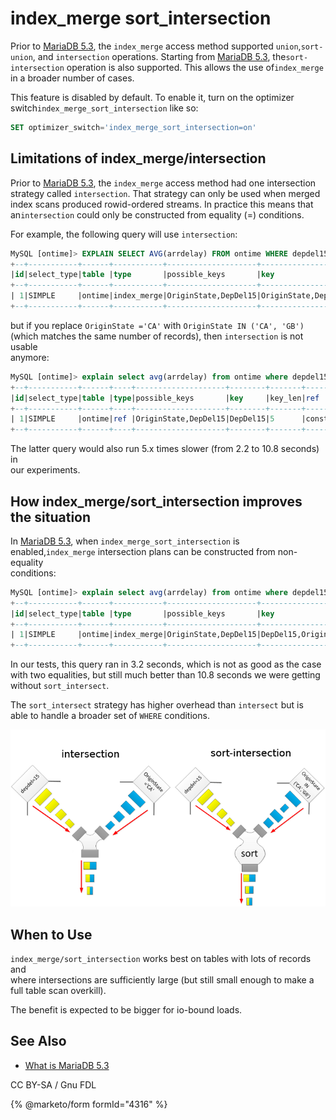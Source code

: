 # index\_merge sort\_intersection

Prior to [MariaDB 5.3](broken-reference), the `index_merge` access method supported `union`,`sort-union`, and `intersection` operations. Starting from [MariaDB 5.3](broken-reference), the`sort-intersection` operation is also supported. This allows the use of`index_merge` in a broader number of cases.

This feature is disabled by default. To enable it, turn on the optimizer switch`index_merge_sort_intersection` like so:

```sql
SET optimizer_switch='index_merge_sort_intersection=on'
```

## Limitations of index\_merge/intersection

Prior to [MariaDB 5.3](broken-reference), the `index_merge` access method had one intersection\
strategy called `intersection`. That strategy can only be used when merged\
index scans produced rowid-ordered streams. In practice this means that an`intersection` could only be constructed from equality (=) conditions.

For example, the following query will use `intersection`:

```sql
MySQL [ontime]> EXPLAIN SELECT AVG(arrdelay) FROM ontime WHERE depdel15=1 AND OriginState ='CA';
+--+-----------+------+-----------+--------------------+--------------------+-------+----+-----+-------------------------------------------------+
|id|select_type|table |type       |possible_keys       |key                 |key_len|ref |rows |Extra                                            |
+--+-----------+------+-----------+--------------------+--------------------+-------+----+-----+-------------------------------------------------+
| 1|SIMPLE     |ontime|index_merge|OriginState,DepDel15|OriginState,DepDel15|3,5    |NULL|76952|Using intersect(OriginState,DepDel15);Using where|
+--+-----------+------+-----------+--------------------+--------------------+-------+----+-----+-------------------------------------------------+
```

but if you replace `OriginState ='CA'` with `OriginState IN ('CA', 'GB')`\
(which matches the same number of records), then `intersection` is not usable\
anymore:

```sql
MySQL [ontime]> explain select avg(arrdelay) from ontime where depdel15=1 and OriginState IN ('CA', 'GB');
+--+-----------+------+----+--------------------+--------+-------+-----+-----+-----------+
|id|select_type|table |type|possible_keys       |key     |key_len|ref  |rows |Extra      |
+--+-----------+------+----+--------------------+--------+-------+-----+-----+-----------+
| 1|SIMPLE     |ontime|ref |OriginState,DepDel15|DepDel15|5      |const|36926|Using where|
+--+-----------+------+----+--------------------+--------+-------+-----+-----+-----------+
```

The latter query would also run 5.x times slower (from 2.2 to 10.8 seconds) in\
our experiments.

## How index\_merge/sort\_intersection improves the situation

In [MariaDB 5.3](broken-reference), when `index_merge_sort_intersection` is enabled,`index_merge` intersection plans can be constructed from non-equality\
conditions:

```sql
MySQL [ontime]> explain select avg(arrdelay) from ontime where depdel15=1 and OriginState IN ('CA', 'GB');
+--+-----------+------+-----------+--------------------+--------------------+-------+----+-----+--------------------------------------------------------+
|id|select_type|table |type       |possible_keys       |key                 |key_len|ref |rows |Extra                                                   |
+--+-----------+------+-----------+--------------------+--------------------+-------+----+-----+--------------------------------------------------------+
| 1|SIMPLE     |ontime|index_merge|OriginState,DepDel15|DepDel15,OriginState|5,3    |NULL|60754|Using sort_intersect(DepDel15,OriginState); Using where |
+--+-----------+------+-----------+--------------------+--------------------+-------+----+-----+--------------------------------------------------------+
```

In our tests, this query ran in 3.2 seconds, which is not as good as the case\
with two equalities, but still much better than 10.8 seconds we were getting\
without `sort_intersect`.

The `sort_intersect` strategy has higher overhead than `intersect` but is\
able to handle a broader set of `WHERE` conditions.

![intersect-vs-sort-intersect](../../../.gitbook/assets/index_merge-sort_intersection/+image/intersect-vs-sort-intersect.png)

## When to Use

`index_merge/sort_intersection` works best on tables with lots of records and\
where intersections are sufficiently large (but still small enough to make a\
full table scan overkill).

The benefit is expected to be bigger for io-bound loads.

## See Also

* [What is MariaDB 5.3](broken-reference)

CC BY-SA / Gnu FDL

{% @marketo/form formId="4316" %}
